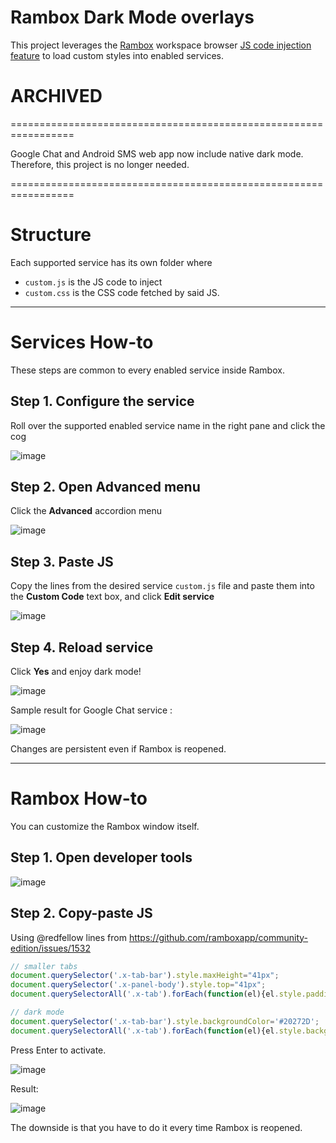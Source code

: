 # Rambox Dark Mode overlays

This project leverages the [Rambox](https://rambox.app) workspace browser [JS code injection feature](https://github.com/ramboxapp/community-edition/wiki/Inject-JavaScript-Code) to load custom styles into enabled services.


# ARCHIVED

=================================================================

Google Chat and Android SMS web app now include native dark mode.
Therefore, this project is no longer needed.

=================================================================


# Structure

Each supported service has its own folder where 
- `custom.js` is the JS code to inject
-  `custom.css` is the CSS code fetched by said JS.

---

# Services How-to

These steps are common to every enabled service inside Rambox.

## Step 1. Configure the service

Roll over the supported enabled service name in the right pane and click the cog

![image](https://user-images.githubusercontent.com/17506424/115804300-057e5080-a3e3-11eb-919b-d0e1b80bcf27.png)


## Step 2. Open Advanced menu

Click the **Advanced** accordion menu

![image](https://user-images.githubusercontent.com/17506424/115804451-4fffcd00-a3e3-11eb-81e6-003d63be615c.png)


## Step 3. Paste JS

Copy the lines from the desired service `custom.js` file and paste them into the **Custom Code** text box, and click **Edit service**

![image](https://user-images.githubusercontent.com/17506424/115804591-96edc280-a3e3-11eb-955f-0acf6c3ce9c6.png)


## Step 4. Reload service

Click **Yes** and enjoy dark mode!

![image](https://user-images.githubusercontent.com/17506424/115804624-a53bde80-a3e3-11eb-98a2-8fe4568f51c9.png)

Sample result for Google Chat service :

![image](https://user-images.githubusercontent.com/17506424/115805872-1aa8ae80-a3e6-11eb-8826-c72b50fc0dd1.png)

Changes are persistent even if Rambox is reopened.

---

# Rambox How-to

You can customize the Rambox window itself.

## Step 1. Open developer tools

![image](https://user-images.githubusercontent.com/17506424/115805190-c4873b80-a3e4-11eb-9e02-07810c95a4f7.png)


## Step 2. Copy-paste JS

Using @redfellow lines from https://github.com/ramboxapp/community-edition/issues/1532

```js
// smaller tabs
document.querySelector('.x-tab-bar').style.maxHeight="41px";
document.querySelector('.x-panel-body').style.top="41px";
document.querySelectorAll('.x-tab').forEach(function(el){el.style.padding='4px';});

// dark mode
document.querySelector('.x-tab-bar').style.backgroundColor='#20272D';
document.querySelectorAll('.x-tab').forEach(function(el){el.style.backgroundColor='#40474D';});
```

Press Enter to activate.

![image](https://user-images.githubusercontent.com/17506424/115805258-dff24680-a3e4-11eb-9f97-425ce2d98a53.png)

Result:

![image](https://user-images.githubusercontent.com/17506424/115805385-2647a580-a3e5-11eb-9abd-cea8c34d9596.png)

The downside is that you have to do it every time Rambox is reopened.
